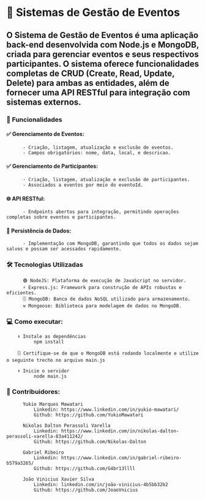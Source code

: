 # :tada: Sistemas de Gestão de Eventos
## O Sistema de Gestão de Eventos é uma aplicação back-end desenvolvida com Node.js e MongoDB, criada para gerenciar eventos e seus respectivos participantes. O sistema oferece funcionalidades completas de CRUD (Create, Read, Update, Delete) para ambas as entidades, além de fornecer uma API RESTful para integração com sistemas externos.
### :rocket: Funcionalidades
   #### ✅ Gerenciamento de Eventos:
          - Criação, listagem, atualização e exclusão de eventos.
          - Campos obrigatórios: nome, data, local, e descricao.
   #### ✅ Gerenciamento de Participantes:
          - Criação, listagem, atualização e exclusão de participantes.
          - Associados a eventos por meio do eventoId.
   #### 🌐 API RESTful:
          - Endpoints abertos para integração, permitindo operações completas sobre eventos e participantes.
   #### 💾 Persistência de Dados:
          - Implementação com MongoDB, garantindo que todos os dados sejam salvos e possam ser acessados rapidamente.

### 🛠️ Tecnologias Utilizadas
          🟢 NodeJS: Plataforma de execução de JavaScript no servidor.
          ⚡ Express.js: Framework para construção de APIs robustas e eficientes.
          🗄️ MongoDB: Banco de dados NoSQL utilizado para armazenamento.
          ⚒️ Mongoose: Biblioteca para modelagem de dados no MongoDB.
### 💻 Como executar:
        ⬇️ Instale as dependências
              npm install
              
        🗄️ Certifique-se de que o MongoDB está rodando localmente e utilize o seguinte trecho no arquivo main.js
        
        ⬆️ Inicie o servidor
              node main.js
### 🧔 Contribuidores:
          Yukio Marques Mawatari
              Linkedin: https://www.linkedin.com/in/yukio-mawatari/
              Github: https://github.com/YukioMawatari
              
          Nikolas Dalton Perassoli Varella
              Linkedin: https://www.linkedin.com/in/nikolas-dalton-perassoli-varella-83a411242/
              Github: https://github.com/Nikolas-Dalton
              
          Gabriel Ribeiro
              Linkedin: https://www.linkedin.com/in/gabriel-ribeiro-b579a3265/
              Github: https://github.com/G4br13llll
              
          João Vinicius Xavier Silva
              Linkedin: linkedin.com/in/joão-vinicius-4b5bb32b2
              Github: https://github.com/JoaoVnicius
        
